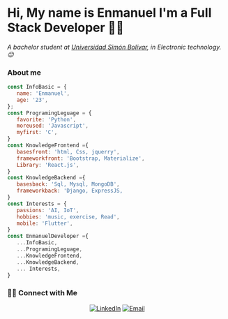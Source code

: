 
<div class="container"><h1 class="center">Hi, My name is Enmanuel  I'm a  Full Stack Developer 👨‍💻</h1></di>


 <p><em>A bachelor student at <a href="http://www.usb.ve/">Universidad Simón Bolívar</a>,  in Electronic technology. 😊</br>
</em></p>

<h3> About me</h3>

 ```javascript
 const InfoBasic = {
    name: 'Enmanuel',
    age: '23',
};
const ProgramingLeguage = {
    favorite: 'Python',
    moreused: 'Javascript',
    myfirst: 'C',
}
const KnowledgeFrontend ={
    basesfront: 'html, Css, jquerry',
    frameworkfront: 'Bootstrap, Materialize',
    Library: 'React.js',
}
const KnowledgeBackend ={
    basesback: 'Sql, Mysql, MongoDB',
    frameworkback: 'Django, ExpressJS,
}
const Interests = {
    passions: 'AI, IoT',
    hobbies: 'music, exercise, Read',
    mobile: 'Flutter',
}
const EnmanuelDeveloper ={
    ...InfoBasic,
    ...ProgramingLeguage,
    ...KnowledgeFrontend,
    ...KnowledgeBackend,
    ... Interests,
}

```


<h3> 🤝🏻 Connect with Me </h3>

<p align="center">
<a href="https://www.linkedin.com/in/genmanuel/" target="_blank"><img alt="LinkedIn" src="https://img.shields.io/badge/LinkedIn-@genmanuel-blue?style=flat&logo=linkedin"></a>
<a href="mailto:genmanuelalfonzo@gmail."><img alt="Email" src="https://img.shields.io/badge/Email-genmanuelalfonzo@gmail.-blue?style=flat&logo=gmail"></a>
</p>

